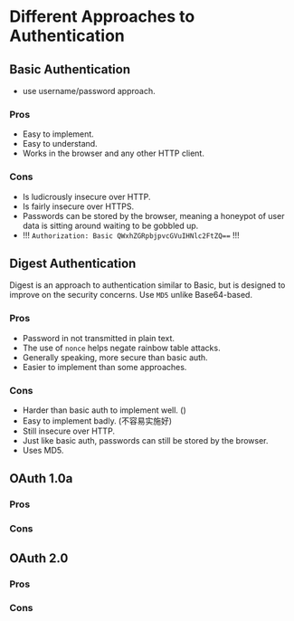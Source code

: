 # Different Approaches to Authentication

## Basic Authentication
* use username/password approach.

### Pros
* Easy to implement.
* Easy to understand.
* Works in the browser and any other HTTP client.

### Cons
* Is ludicrously insecure over HTTP.
* Is fairly insecure over HTTPS.
* Passwords can be stored by the browser, meaning a honeypot of user data is sitting around waiting to be gobbled up.
* !!! `Authorization: Basic QWxhZGRpbjpvcGVuIHNlc2FtZQ==` !!!

## Digest Authentication
Digest is an approach to authentication similar to Basic, but is designed to improve on the security concerns. Use `MD5` unlike Base64-based.

### Pros
* Password in not transmitted in plain text.
* The use of `nonce` helps negate rainbow table attacks.
* Generally speaking, more secure than basic auth.
* Easier to implement than some approaches.

### Cons
* Harder than basic auth to implement well. ()
* Easy to implement badly. (不容易实施好)
* Still insecure over HTTP.
* Just like basic auth, passwords can still be stored by the browser.
* Uses MD5.

## OAuth 1.0a
### Pros
### Cons

## OAuth 2.0
### Pros
### Cons
